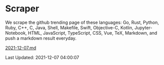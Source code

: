 # Scraper

We scrape the github trending page of these languages: Go, Rust, Python, Ruby, C++, C, Java, Shell, Makefile, Swift, Objective-C, Kotlin, Jupyter-Notebook, HTML, JavaScript, TypeScript, CSS, Vue, TeX, Markdown, and push a markdown result everyday.

[2021-12-07.md](https://github.com/yangwenmai/github-trending-backup/blob/master/2021-12-07.md)

Last Updated: 2021-12-07 04:00:07